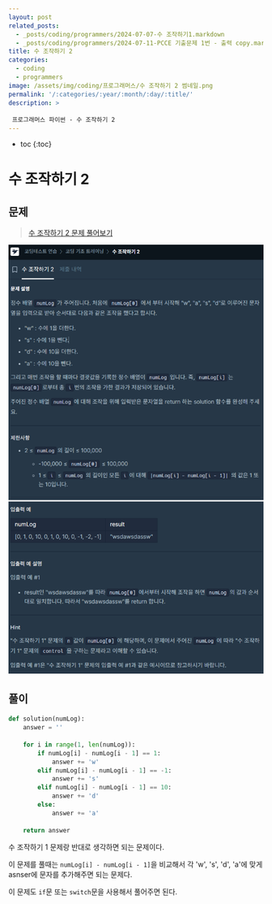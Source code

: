 ```yaml
---
layout: post
related_posts: 
  - _posts/coding/programmers/2024-07-07-수 조작하기1.markdown
  - _posts/coding/programmers/2024-07-11-PCCE 기출문제 1번 - 출력 copy.markdown
title: 수 조작하기 2
categories:
  - coding
  - programmers
image: /assets/img/coding/프로그래머스/수 조작하기 2 썸네일.png
permalink: '/:categories/:year/:month/:day/:title/'
description: >

 프로그래머스 파이썬 - 수 조작하기 2
---
```


* toc
{:toc}

# 수 조작하기 2

## 문제

> <a href="https://school.programmers.co.kr/learn/courses/30/lessons/181925">수 조작하기 2 문제 풀어보기</a>

<img src="/assets/img/coding/프로그래머스/수 조작하기 2 문제 1.png" alt="문제" />

<img src="/assets/img/coding/프로그래머스/수 조작하기 2 문제 2.png" alt="문제" />

## 풀이

```python
def solution(numLog):
    answer = ''
    
    for i in range(1, len(numLog)):
        if numLog[i] - numLog[i - 1] == 1:
            answer += 'w'
        elif numLog[i] - numLog[i - 1] == -1:
            answer += 's'
        elif numLog[i] - numLog[i - 1] == 10:
            answer += 'd'
        else:
            answer += 'a'
    
    return answer
```

수 조작하기 1 문제랑 반대로 생각하면 되는 문제이다.

이 문제를 풀때는 `numLog[i] - numLog[i - 1]`을 비교해서 각 'w', 's', 'd', 'a'에 맞게 asnser에 문자를 추가해주면 되는 문제다.

이 문제도 `if`문 또는 `switch`문을 사용해서 풀어주면 된다.
